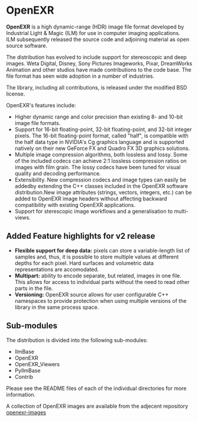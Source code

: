 # OpenEXR


**OpenEXR** is a high dynamic-range (HDR) image file format developed by 
Industrial Light & Magic (ILM) for use in computer imaging applications.  
ILM subsequently released the source code and adjoining material as open 
source software.

The distribution has evolved to include support for stereoscopic and deep 
images.  Weta Digital, Disney, Sony Pictures Imageworks, Pixar, DreamWorks
Animation and other studios have made contributions to the code base.
The file format has seen wide adoption in a number of industries.

The library, including all contributions, is released under the modified 
BSD license. 

OpenEXR's features include:

* Higher dynamic range and color precision than existing 8- and 10-bit image file formats.
* Support for 16-bit floating-point, 32-bit floating-point, and 32-bit integer pixels. The 16-bit floating-point format, called "half", is compatible with the half data type in NVIDIA's Cg graphics language and is supported natively on their new GeForce FX and Quadro FX 3D graphics solutions.
* Multiple image compression algorithms, both lossless and lossy. Some of the included codecs can achieve 2:1 lossless compression ratios on images with film grain.  The lossy codecs have been tuned for visual quality and decoding performance.
* Extensibility. New compression codecs and image types can easily be addedby extending the C++ classes included in the OpenEXR software distribution.New image attributes (strings, vectors, integers, etc.) can be added to OpenEXR image headers without affecting backward compatibility with existing OpenEXR applications. 
* Support for sterescopic image workflows and a generalisation to multi-views.

## Added Feature highlights for v2 release

* **Flexible support for deep data:** pixels can store a variable-length list of  samples and, thus, it is possible to store multiple values at different  depths for each pixel. Hard surfaces and volumetric data representations are accomodated.
* **Multipart:** ability to encode separate, but related, images in one file.  This allows for access to individual parts without the need to read other parts in the file.
* **Versioning:** OpenEXR source allows for user configurable C++ namespaces to provide protection when using multiple versions of the library in the same process space.
      
## Sub-modules
The distribution is divided into the following sub-modules:

* IlmBase
* OpenEXR
* OpenEXR_Viewers
* PyIlmBase
* Contrib
    
Please see the README files of each of the individual directories for more
information.

A collection of OpenEXR images are available from the adjecent repository [openexr-images](https://github.com/openexr/openexr-images)
